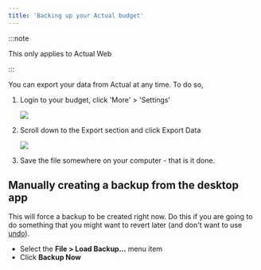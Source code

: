```yaml
---
title: 'Backing up your Actual budget'
---
```


:::note

This only applies to Actual Web

:::

You can export your data from Actual at any time. To do so,
1. Login to your budget, click 'More' > 'Settings'

   ![](/img/backup-restore/sidebar-settings@2x.png)

2. Scroll down to the Export section and click Export Data

   ![](/img/backup-restore/settings-export.png)

3. Save the file somewhere on your computer - that is it done.

## Manually creating a backup from the desktop app

This will force a backup to be created right now. Do this if you are going to do something that you might want to revert later (and don't want to use [undo](/Getting-Started/tipstricks/#undoredo)).

- Select the **File > Load Backup…** menu item
- Click **Backup Now**
